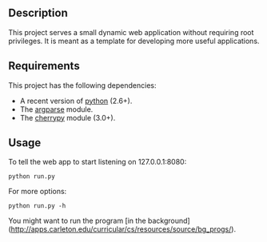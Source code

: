Description
-----------

This project serves a small dynamic web application without
requiring root privileges.
It is meant as a template for developing more useful applications.


Requirements
------------

This project has the following dependencies:

* A recent version of [python](http://www.python.org/) (2.6+).
* The [argparse](http://code.google.com/p/argparse/) module.
* The [cherrypy](http://www.cherrypy.org/) module (3.0+).


Usage
-----

To tell the web app to start listening on 127.0.0.1:8080:

    python run.py

For more options:

    python run.py -h

You might want to run the program [in the background]
(http://apps.carleton.edu/curricular/cs/resources/source/bg_progs/).
